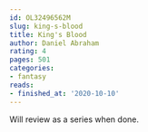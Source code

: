 ```yaml
---
id: OL32496562M
slug: king-s-blood
title: King's Blood
author: Daniel Abraham
rating: 4
pages: 501
categories:
- fantasy
reads:
- finished_at: '2020-10-10'
---
```

Will review as a series when done.
